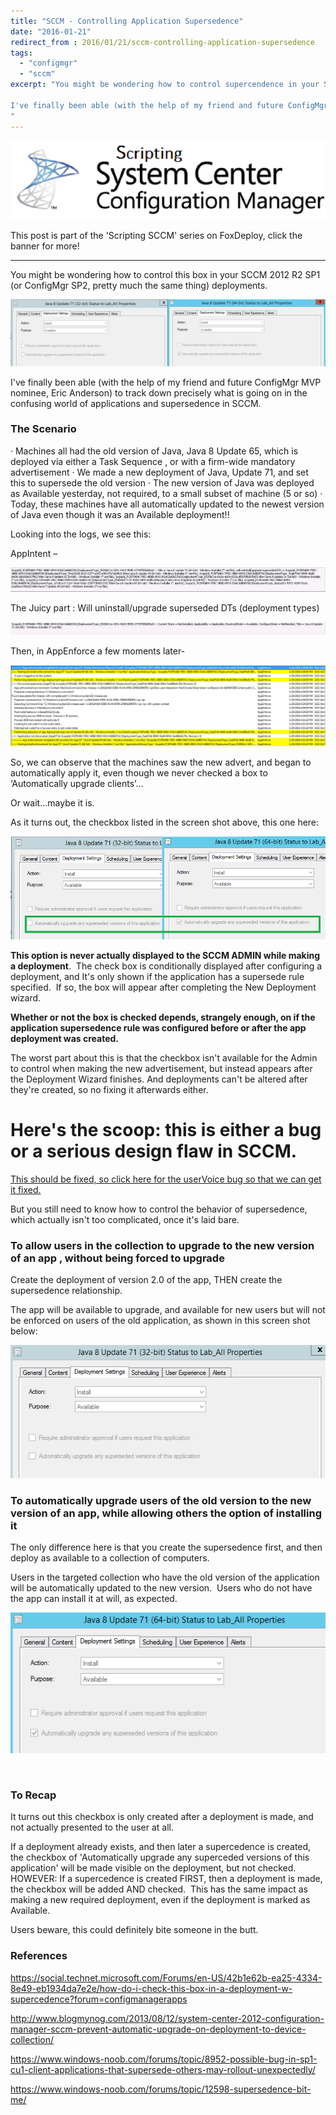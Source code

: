```yaml
---
title: "SCCM - Controlling Application Supersedence"
date: "2016-01-21"
redirect_from : 2016/01/21/sccm-controlling-application-supersedence
tags: 
  - "configmgr"
  - "sccm"
excerpt: "You might be wondering how to control supercendence in your SCCM 2012 R2 SP1 (or ConfigMgr SP2, pretty much the same thing) deployments.

I've finally been able (with the help of my friend and future ConfigMgr MVP nominee, Eric Anderson) to track down precisely what is going on in the confusing world of applications and supersedence in SCCM.
"
---
```


[![Depicts an image saying 'Scripting System Center Configuration Manager'](../series/images/series_sccm.png)](/series/LearningSCCM)

This post is part of the 'Scripting SCCM' series on FoxDeploy, click the banner for more!  

* * * 

You might be wondering how to control this box in your SCCM 2012 R2 SP1 (or ConfigMgr SP2, pretty much the same thing) deployments.

![ham](../assets/images/2016/01/images/ham.png)

I've finally been able (with the help of my friend and future ConfigMgr MVP nominee, Eric Anderson) to track down precisely what is going on in the confusing world of applications and supersedence in SCCM.

### The Scenario

· Machines all had the old version of Java, Java 8 Update 65, which is deployed via either a Task Sequence , or with a firm-wide mandatory advertisement · We made a new deployment of Java, Update 71, and set this to supersede the old version · The new version of Java was deployed as Available yesterday, not required, to a small subset of machine (5 or so) · Today, these machines have all automatically updated to the newest version of Java even though it was an Available deployment!!

Looking into the logs, we see this:

AppIntent –

![appintent](../assets/images/2016/01/images/appintent.png)

The Juicy part : Will uninstall/upgrade superseded DTs (deployment types)

![JuicyPart-appintent](../assets/images/2016/01/images/juicypart-appintent.png)

Then, in AppEnforce a few moments later-

![appenforce](../assets/images/2016/01/images/appenforce.png)

So, we can observe that the machines saw the new advert, and began to automatically apply it, even though we never checked a box to ‘Automatically upgrade clients’...

Or wait...maybe it is.

As it turns out, the checkbox listed in the screen shot above, this one here:

![Emphasis.png](../assets/images/2016/01/images/emphasis.png)

**This option is never actually displayed to the SCCM ADMIN while making a deployment**.  The check box is conditionally displayed after configuring a deployment, and It's only shown if the application has a supersede rule specified.  If so, the box will appear after completing the New Deployment wizard.

**Whether or not the box is checked depends, strangely enough, on if the application supersedence rule was configured before or after the app deployment was created.**

The worst part about this is that the checkbox isn't available for the Admin to control when making the new advertisement, but instead appears after the Deployment Wizard finishes. And deployments can't be altered after they're created, so no fixing it afterwards either.

# Here's the scoop: this is either a bug or a serious design flaw in SCCM.

[This should be fixed, so click here for the userVoice bug so that we can get it fixed.](https://configurationmanager.uservoice.com/forums/300492-ideas/suggestions/11532669-fix-supercedence-behavior)

But you still need to know how to control the behavior of supersedence, which actually isn't too complicated, once it's laid bare.

### To allow users in the collection to upgrade to the new version of an app , without being forced to upgrade

Create the deployment of version 2.0 of the app, THEN create the supersedence relationship.

The app will be available to upgrade, and available for new users but will not be enforced on users of the old application, as shown in this screen shot below:

![NoCheck](../assets/images/2016/01/images/nocheck.png)

### To automatically upgrade users of the old version to the new version of an app, while allowing others the option of installing it

The only difference here is that you create the supersedence first, and then deploy as available to a collection of computers.

Users in the targeted collection who have the old version of the application will be automatically updated to the new version.  Users who do not have the app can install it at will, as expected.

![Check.png](../assets/images/2016/01/images/check.png)

 

### To Recap

It turns out this checkbox is only created after a deployment is made, and not actually presented to the user at all.

If a deployment already exists, and then later a supercedence is created, the checkbox of 'Automatically upgrade any superceded versions of this application' will be made visible on the deployment, but not checked. HOWEVER: If a supercedence is created FIRST, then a deployment is made, the checkbox will be added AND checked.  This has the same impact as making a new required deployment, even if the deployment is marked as Available.

Users beware, this could definitely bite someone in the butt.

### References

https://social.technet.microsoft.com/Forums/en-US/42b1e62b-ea25-4334-8e49-eb1934da7e2e/how-do-i-check-this-box-in-a-deployment-w-supercedence?forum=configmanagerapps

http://www.blogmynog.com/2013/08/12/system-center-2012-configuration-manager-sccm-prevent-automatic-upgrade-on-deployment-to-device-collection/

https://www.windows-noob.com/forums/topic/8952-possible-bug-in-sp1-cu1-client-applications-that-supersede-others-may-rollout-unexpectedly/

https://www.windows-noob.com/forums/topic/12598-supersedence-bit-me/
